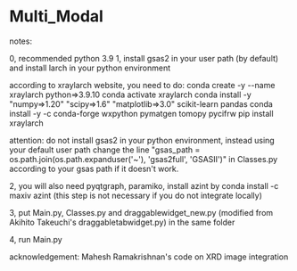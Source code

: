# Multi_Modal
notes:

0, recommended python 3.9
1, install gsas2 in your user path (by default) and install larch in your python environment

  according to xraylarch website, you need to do:
  conda create -y --name xraylarch python=>3.9.10
  conda activate xraylarch
  conda install -y "numpy=>1.20" "scipy=>1.6" "matplotlib=>3.0" scikit-learn pandas
  conda install -y -c conda-forge wxpython pymatgen tomopy pycifrw
  pip install xraylarch
  
  attention:
  do not install gsas2 in your python environment, instead using your default user path
  change the line "gsas_path = os.path.join(os.path.expanduser('~'), 'gsas2full', 'GSASII')" in Classes.py according to your gsas path if it doesn't work.

2, you will also need pyqtgraph, paramiko, install azint by conda install -c maxiv azint (this step is not necessary if you do not integrate locally)

3, put Main.py, Classes.py and draggablewidget_new.py (modified from Akihito Takeuchi's draggabletabwidget.py) in the same folder

4, run Main.py

acknowledgement:
Mahesh Ramakrishnan's code on XRD image integration
